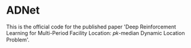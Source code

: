 # ADNet
This is the official code for the published paper 'Deep Reinforcement Learning for Multi-Period Facility Location: 𝑝𝑘-median Dynamic Location Problem'.
